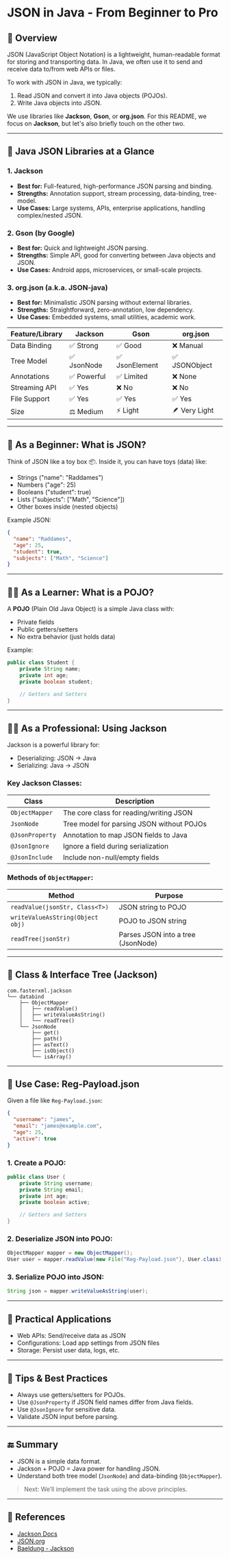 # JSON in Java - From Beginner to Pro

## 🚀 Overview

JSON (JavaScript Object Notation) is a lightweight, human-readable format for storing and transporting data. In Java, we often use it to send and receive data to/from web APIs or files.

To work with JSON in Java, we typically:

1. Read JSON and convert it into Java objects (POJOs).
2. Write Java objects into JSON.

We use libraries like **Jackson**, **Gson**, or **org.json**. For this README, we focus on **Jackson**, but let's also briefly touch on the other two.

---

## 🧢 Java JSON Libraries at a Glance

### 1. **Jackson**

* **Best for:** Full-featured, high-performance JSON parsing and binding.
* **Strengths:** Annotation support, stream processing, data-binding, tree-model.
* **Use Cases:** Large systems, APIs, enterprise applications, handling complex/nested JSON.

### 2. **Gson (by Google)**

* **Best for:** Quick and lightweight JSON parsing.
* **Strengths:** Simple API, good for converting between Java objects and JSON.
* **Use Cases:** Android apps, microservices, or small-scale projects.

### 3. **org.json (a.k.a. JSON-java)**

* **Best for:** Minimalistic JSON parsing without external libraries.
* **Strengths:** Straightforward, zero-annotation, low dependency.
* **Use Cases:** Embedded systems, small utilities, academic work.

| Feature/Library | Jackson    | Gson          | org.json      |
| --------------- | ---------- | ------------- | ------------- |
| Data Binding    | ✅ Strong   | ✅ Good        | ❌ Manual      |
| Tree Model      | ✅ JsonNode | ✅ JsonElement | ✅ JSONObject  |
| Annotations     | ✅ Powerful | ✅ Limited     | ❌ None        |
| Streaming API   | ✅ Yes      | ❌ No          | ❌ No          |
| File Support    | ✅ Yes      | ✅ Yes         | ✅ Yes         |
| Size            | ⚖️ Medium  | ⚡ Light       | 🪶 Very Light |

---

## 🧒 As a Beginner: What is JSON?

Think of JSON like a toy box 📦. Inside it, you can have toys (data) like:

* Strings ("name": "Raddames")
* Numbers ("age": 25)
* Booleans ("student": true)
* Lists ("subjects": \["Math", "Science"])
* Other boxes inside (nested objects)

Example JSON:

```json
{
  "name": "Raddames",
  "age": 25,
  "student": true,
  "subjects": ["Math", "Science"]
}
```

---

## 👨‍🎓 As a Learner: What is a POJO?

A **POJO** (Plain Old Java Object) is a simple Java class with:

* Private fields
* Public getters/setters
* No extra behavior (just holds data)

Example:

```java
public class Student {
    private String name;
    private int age;
    private boolean student;

    // Getters and Setters
}
```

---

## 🧑‍💼 As a Professional: Using Jackson

Jackson is a powerful library for:

* Deserializing: JSON → Java
* Serializing: Java → JSON

### Key Jackson Classes:

| Class           | Description                               |
| --------------- | ----------------------------------------- |
| `ObjectMapper`  | The core class for reading/writing JSON   |
| `JsonNode`      | Tree model for parsing JSON without POJOs |
| `@JsonProperty` | Annotation to map JSON fields to Java     |
| `@JsonIgnore`   | Ignore a field during serialization       |
| `@JsonInclude`  | Include non-null/empty fields             |

### Methods of `ObjectMapper`:

| Method                           | Purpose                            |
| -------------------------------- | ---------------------------------- |
| `readValue(jsonStr, Class<T>)`   | JSON string to POJO                |
| `writeValueAsString(Object obj)` | POJO to JSON string                |
| `readTree(jsonStr)`              | Parses JSON into a tree (JsonNode) |

---

## 🌳 Class & Interface Tree (Jackson)

```
com.fasterxml.jackson
└── databind
    ├── ObjectMapper
    │   ├── readValue()
    │   ├── writeValueAsString()
    │   └── readTree()
    └── JsonNode
        ├── get()
        ├── path()
        ├── asText()
        ├── isObject()
        └── isArray()
```

---

## 📂 Use Case: Reg-Payload.json

Given a file like `Reg-Payload.json`:

```json
{
  "username": "james",
  "email": "james@example.com",
  "age": 25,
  "active": true
}
```

### 1. Create a POJO:

```java
public class User {
    private String username;
    private String email;
    private int age;
    private boolean active;

    // Getters and Setters
}
```

### 2. Deserialize JSON into POJO:

```java
ObjectMapper mapper = new ObjectMapper();
User user = mapper.readValue(new File("Reg-Payload.json"), User.class);
```

### 3. Serialize POJO into JSON:

```java
String json = mapper.writeValueAsString(user);
```

---

## 💼 Practical Applications

* Web APIs: Send/receive data as JSON
* Configurations: Load app settings from JSON files
* Storage: Persist user data, logs, etc.

---

## 🧠 Tips & Best Practices

* Always use getters/setters for POJOs.
* Use `@JsonProperty` if JSON field names differ from Java fields.
* Use `@JsonIgnore` for sensitive data.
* Validate JSON input before parsing.

---

## 🔚 Summary

* JSON is a simple data format.
* Jackson + POJO = Java power for handling JSON.
* Understand both tree model (`JsonNode`) and data-binding (`ObjectMapper`).

> Next: We’ll implement the task using the above principles.

---

## 📘 References

* [Jackson Docs](https://github.com/FasterXML/jackson)
* [JSON.org](https://www.json.org/)
* [Baeldung - Jackson](https://www.baeldung.com/jackson)
